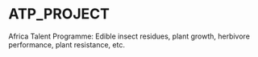 # ATP_PROJECT
Africa Talent Programme: Edible insect residues, plant growth, herbivore performance, plant resistance, etc.
